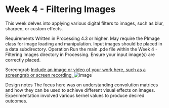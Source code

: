 # Week 4 - Filtering Images
This week delves into applying various digital filters to images, such as blur, sharpen, or custom effects.

Requirements
Written in Processing 4.3 or higher.
May require the PImage class for image loading and manipulation.
Input images should be placed in a data subdirectory.
Operation
Run the main .pde file within the Week 4 - Filtering Images directory in Processing. Ensure your input image(s) are correctly placed.

Screengrab
[Include an image or video of your work here, such as a screengrab or screen recording.
](https://github.com/oyeakinsulire/Processing/blob/main/Week%204%20-%20Filtering%20Images/Screenshot%202025-06-03%20at%2014.06.38.png?raw=true)![image](https://github.com/user-attachments/assets/56dca693-a369-47c5-96dc-282fb3dc39d2)

Design notes
The focus here was on understanding convolution matrices and how they can be used to achieve different visual effects on images. Experimentation involved various kernel values to produce desired outcomes.
